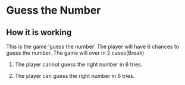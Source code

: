 # Guess the Number
## How it is working
This is the game 'guess the number' The player will have 6 chances to guess the number. The game will over in 2 cases(Break)

1. The player cannot guess the right number in 6 tries.

2. The player can guess the right number in 6 tries.
